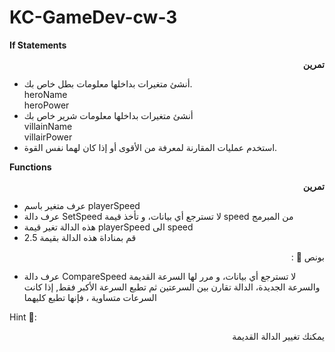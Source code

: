 # KC-GameDev-cw-3

**If Statements**

<p dir="rtl">
<strong>تمرين</strong></p>




*  أنشئ متغيرات بداخلها معلومات بطل خاص بك.
<br />  heroName <br />
  heroPower <br />
*  أنشئ متغيرات بداخلها معلومات شرير خاص بك
<br />  villainName <br />
  villairPower <br />
*  استخدم عمليات المقارنة لمعرفة  من الأقوى أو إذا كان لهما نفس القوة.

**Functions**

<p dir="rtl">
<strong>تمرين</strong></p>




* عرف متغير باسم playerSpeed <br />
* عرف دالة   SetSpeed  لا تسترجع أي بيانات، و تأخذ قيمة speed من المبرمج <br />
* هذه الدالة تغير قيمة playerSpeed الى speed <br />
* قم بمناداة هذه الدالة بقيمة 2.5

<p dir="rtl">
بونص 🌟 :</p>




* عرف دالة  CompareSpeed لا تسترجع أي بيانات، و مرر لها السرعة القديمة والسرعة الجديدة، الدالة تقارن بين السرعتين ثم تطبع السرعة الأكبر فقط, إذا كانت السرعات متساوية ، فإنها تطبع كليهما

Hint 🌟: 

<p dir="rtl">
يمكنك تغيير الدالة القديمة</p>
